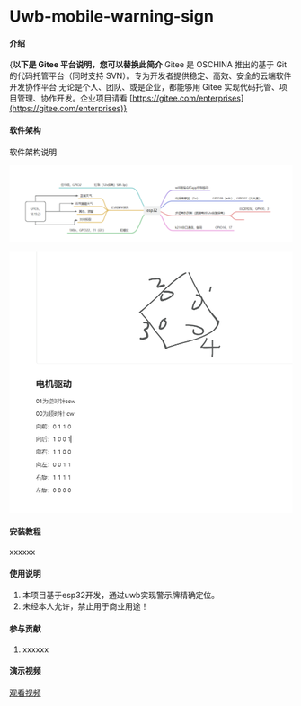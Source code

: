 # Uwb-mobile-warning-sign

#### 介绍
{**以下是 Gitee 平台说明，您可以替换此简介**
Gitee 是 OSCHINA 推出的基于 Git 的代码托管平台（同时支持 SVN）。专为开发者提供稳定、高效、安全的云端软件开发协作平台
无论是个人、团队、或是企业，都能够用 Gitee 实现代码托管、项目管理、协作开发。企业项目请看 [https://gitee.com/enterprises](https://gitee.com/enterprises)}

#### 软件架构
软件架构说明

![哈哈哈](readme/系统架构.png)

![系统架构](readme/电机驱动.png)

#### 安装教程

xxxxxx

#### 使用说明

1.  本项目基于esp32开发，通过uwb实现警示牌精确定位。
2.  未经本人允许，禁止用于商业用途！

#### 参与贡献

1.  xxxxxx

#### 演示视频
[观看视频](https://www.bilibili.com/video/BV1vC4y1d7iW/?share_source=copy_webvd_source=59d27872ea6a7ea7390ac0fae3dc29bd)